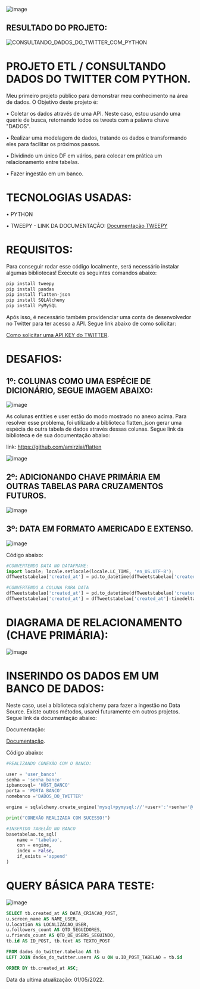 ![image](https://user-images.githubusercontent.com/78058494/166161865-829573ee-df20-4c84-8aac-828441c97327.png)


## RESULTADO DO PROJETO:
![CONSULTANDO_DADOS_DO_TWITTER_COM_PYTHON](https://user-images.githubusercontent.com/78058494/166161345-5d16caa0-9683-41cd-a2fa-f7c10e771b24.gif)


# PROJETO ETL / CONSULTANDO DADOS DO TWITTER COM PYTHON.

Meu primeiro projeto público para demonstrar meu conhecimento na área de dados. O Objetivo deste projeto é:

• Coletar os dados através de uma API. Neste caso, estou usando uma querie de busca, retornando todos os tweets com a palavra chave "DADOS".

• Realizar uma modelagem de dados, tratando os dados e transformando eles para facilitar os próximos passos.

• Dividindo um único DF em vários, para colocar em prática um relacionamento entre tabelas.

• Fazer ingestão em um banco.

# TECNOLOGIAS USADAS:

• PYTHON

• TWEEPY - LINK DA DOCUMENTAÇÃO: [Documentação TWEEPY](https://www.tweepy.org/)


# REQUISITOS:

Para conseguir rodar esse código localmente, será necessário instalar algumas bibliotecas! Execute os seguintes comandos abaixo:

```python
pip install tweepy
pip install pandas
pip install flatten-json
pip install SQLAlchemy
pip install PyMySQL
```

Após isso, é necessário também providenciar uma conta de desenvolvedor no Twitter para ter acesso a API. Segue link abaixo de como solicitar:



[Como solicitar uma API KEY do TWITTER](https://www.youtube.com/watch?v=p4fZLzKodCg).

# DESAFIOS:

## 1º: COLUNAS COMO UMA ESPÉCIE DE DICIONÁRIO, SEGUE IMAGEM ABAIXO:
![image](https://user-images.githubusercontent.com/78058494/165187939-8954dd36-0236-4071-a228-41a392cdf5c0.png)

As colunas entities  e user estão do modo mostrado no anexo acima. Para resolver esse problema, foi utilizado a biblioteca flatten_json gerar uma espécia de outra tabela de dados através dessas colunas. Segue link da biblioteca e de sua documentação abaixo:

link: https://github.com/amirziai/flatten

![image](https://user-images.githubusercontent.com/78058494/165192557-cbc012c2-fb71-43fb-8a10-1764927b2de9.png)

## 2º: ADICIONANDO CHAVE PRIMÁRIA EM OUTRAS TABELAS PARA CRUZAMENTOS FUTUROS.
![image](https://user-images.githubusercontent.com/78058494/165651768-f78bb241-90eb-429c-b7e2-67d1438a0766.png)

## 3º: DATA EM FORMATO AMERICADO E EXTENSO.
![image](https://user-images.githubusercontent.com/78058494/166162213-46d48ad2-37db-4c78-9671-f8c5755466e9.png)

Código abaixo:

```python
#CONVERTENDO DATA NO DATAFRAME:
import locale; locale.setlocale(locale.LC_TIME, 'en_US.UTF-8'); 
dfTweetstabelao['created_at'] = pd.to_datetime(dfTweetstabelao['created_at'], format='%a %b %d %H:%M:%S %z %Y').dt.strftime('%Y-%m-%d %H:%M:%S')

#CONVERTENDO A COLUNA PARA DATA
dfTweetstabelao['created_at'] = pd.to_datetime(dfTweetstabelao['created_at']) # TRANFORMANDO COLUNA DE STRING PARA DATATIME BR
dfTweetstabelao['created_at'] = dfTweetstabelao['created_at']-timedelta(hours=3) #SUBTRAINDO 3 HORAS (CONVERTENDO UTC PARA BR)
```

# DIAGRAMA DE RELACIONAMENTO (CHAVE PRIMÁRIA):

![image](https://user-images.githubusercontent.com/78058494/166114197-cb2a864a-f73c-4100-94a4-024d990e0148.png)

# INSERINDO OS DADOS EM UM BANCO DE DADOS:

Neste caso, usei a biblioteca sqlalchemy para fazer a ingestão no Data Source. Existe outros métodos, usarei futuramente em outros projetos. Segue link da documentação abaixo:

Documentação: 

[Documentação](https://docs.sqlalchemy.org/en/14/).

Código abaixo:

```python
#REALIZANDO CONEXÃO COM O BANCO:

user = 'user_banco'
senha = 'senha_banco'
ipbancosql= 'HOST_BANCO'
porta = 'PORTA_BANCO'
nomebanco ='DADOS_DO_TWITTER'

engine = sqlalchemy.create_engine('mysql+pymysql://'+user+':'+senha+'@'+ipbancosql+':'+porta+'/'+nomebanco+'') # CONEXÃO

print("CONEXÃO REALIZADA COM SUCESSO!")

#INSERIDO TABELÃO NO BANCO
basetabelao.to_sql(
    name = 'tabelao',
    con = engine,
    index = False,
    if_exists ='append'
)
```
# QUERY BÁSICA PARA TESTE:
![image](https://user-images.githubusercontent.com/78058494/166163089-af94e371-555d-4b0d-99a4-3f988e8c1dca.png)


```sql
SELECT tb.created_at AS DATA_CRIACAO_POST,
u.screen_name AS NAME_USER,
U.location AS LOCALIZACAO_USER,
u.followers_count AS QTD_SEGUIDORES,
u.friends_count AS QTD_DE_USERS_SEGUINDO,
tb.id AS ID_POST, tb.text AS TEXTO_POST

FROM dados_do_twitter.tabelao AS tb
LEFT JOIN dados_do_twitter.users AS u ON u.ID_POST_TABELAO = tb.id

ORDER BY tb.created_at ASC;
```

Data da ultima atualização: 01/05/2022.


